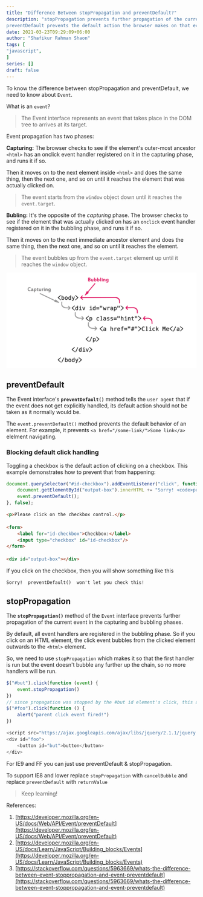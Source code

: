 ```yaml
---
title: "Difference Between stopPropagation and preventDefault?"
description: "stopPropagation prevents further propagation of the current event in the capturing and bubbling phases.
preventDefault prevents the default action the browser makes on that event."
date: 2021-03-23T09:29:09+06:00
author: "Shafikur Rahman Shaon"
tags: [
"javascript",
]
series: []
draft: false
---
```


To know the difference between stopPropagation and preventDefault, we need to know about `Event`.

What is an `event`?


> The Event interface represents an event that takes place in the DOM tree to arrives at its target.



Event propagation has two phases:

**Capturing:** The browser checks to see if the element's outer-most ancestor `<html>` has an onclick event handler
registered on it in the capturing phase, and runs it if so.

Then it moves on to the next element inside `<html>` and does the same thing, then the next one, and so on until it
reaches the element that was actually clicked on.

> The event starts from the `window` object down until it reaches the `event.target`.




**Bubling:** It's the opposite of the *capturing* phase. The browser checks to see if the element that was actually
clicked on has an `onclick` event handler registered on it in the bubbling phase, and runs it if so.

Then it moves on to the next immediate ancestor element and does the same thing, then the next one, and so on until it
reaches the <html> element.

> The event bubbles up from the `event.target` element up until it reaches the `window` object.



![event capturing and bubling](https://raw.githubusercontent.com/shafikshaon/learning-stack/master/images/event-propagation-illustration.png)

## preventDefault

The Event interface's **`preventDefault()`** method tells the `user agent`  that if the event does not get explicitly
handled, its default action should not be taken as it normally would be.

The `event.preventDefault()` method prevents the default behavior of an element. For example, it
prevents `<a href="/some-link/">Some link</a>` elelment navigating.

### Blocking default click handling

Toggling a checkbox is the default action of clicking on a checkbox. This example demonstrates how to prevent that from
happening:

```js
document.querySelector("#id-checkbox").addEventListener("click", function (event) {
    document.getElementById("output-box").innerHTML += "Sorry! <code>preventDefault()</code> won't let you check this!<br>";
    event.preventDefault();
}, false);
```

```html
<p>Please click on the checkbox control.</p>

<form>
    <label for="id-checkbox">Checkbox:</label>
    <input type="checkbox" id="id-checkbox"/>
</form>

<div id="output-box"></div>
```

If you click on the checkbox, then you will show something like this

```
Sorry!  preventDefault()  won't let you check this!
```

## stopPropagation

The **`stopPropagation()`** method of the `Event` interface prevents further propagation of the current event in the
capturing and bubbling phases.

By default, all event handlers are registered in the bubbling phase. So if you click on an HTML element, the click event
bubbles from the clicked element outwards to the `<html>` element.

So, we need to use `stopPropagation` which makes it so that the first handler is run but the event doesn't bubble any
further up the chain, so no more handlers will be run.

```js
$("#but").click(function (event) {
    event.stopPropagation()
})
// since propagation was stopped by the #but id element's click, this alert will never be seen!
$("#foo").click(function () {
    alert("parent click event fired!")
})
```

```js
<script src="https://ajax.googleapis.com/ajax/libs/jquery/2.1.1/jquery.min.js"></script>
<div id="foo">
    <button id="but">button</button>
</div>
```

For IE9 and FF you can just use preventDefault & stopPropagation.

To support IE8 and lower replace  `stopPropagation`  with  `cancelBubble`  and replace  `preventDefault`
with  `returnValue`


> Keep learning!


References:

1. [https://developer.mozilla.org/en-US/docs/Web/API/Event/preventDefault](https://developer.mozilla.org/en-US/docs/Web/API/Event/preventDefault)
2. [https://developer.mozilla.org/en-US/docs/Learn/JavaScript/Building_blocks/Events](https://developer.mozilla.org/en-US/docs/Learn/JavaScript/Building_blocks/Events)
3. [https://stackoverflow.com/questions/5963669/whats-the-difference-between-event-stoppropagation-and-event-preventdefault](https://stackoverflow.com/questions/5963669/whats-the-difference-between-event-stoppropagation-and-event-preventdefault)
